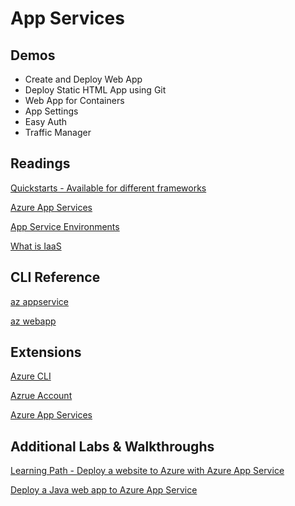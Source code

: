 # App Services

## Demos

-   Create and Deploy Web App
-   Deploy Static HTML App using Git
-   Web App for Containers
-   App Settings
-   Easy Auth
-   Traffic Manager

## Readings

[Quickstarts - Available for different frameworks](https://docs.microsoft.com/en-us/azure/app-service/quickstart-java?tabs=javase&pivots=platform-linux)

[Azure App Services](https://docs.microsoft.com/en-us/azure/app-service/)

[App Service Environments](https://docs.microsoft.com/en-us/azure/app-service/environment/intro)

[What is IaaS](https://azure.microsoft.com/en-us/overview/what-is-azure/iaas/#products)

## CLI Reference

[az appservice](https://docs.microsoft.com/en-us/cli/azure/appservice?view=azure-cli-latest)

[az webapp](https://docs.microsoft.com/en-us/cli/azure/webapp?view=azure-cli-latest)

## Extensions

[Azure CLI](https://marketplace.visualstudio.com/items?itemName=ms-vscode.azurecli)

[Azrue Account](https://marketplace.visualstudio.com/items?itemName=ms-vscode.azure-account)

[Azure App Services](https://marketplace.visualstudio.com/items?itemName=ms-azuretools.vscode-azureappservice)

## Additional Labs & Walkthroughs

[Learning Path - Deploy a website to Azure with Azure App Service](https://docs.microsoft.com/en-us/learn/paths/deploy-a-website-with-azure-app-service/)

[Deploy a Java web app to Azure App Service](https://docs.microsoft.com/en-us/learn/modules/create-java-webapp-to-app-service-linux/?WT.mc_id=java-11777-judubois&source=learn)
